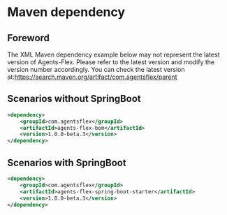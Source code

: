 # Maven dependency

## Foreword

The XML Maven dependency example below may not represent the latest version of Agents-Flex. Please refer to the latest version and modify the version number accordingly. You can check the latest version at:https://search.maven.org/artifact/com.agentsflex/parent

## Scenarios without SpringBoot

```xml
<dependency>
    <groupId>com.agentsflex</groupId>
    <artifactId>agents-flex-bom</artifactId>
    <version>1.0.0-beta.3</version>
</dependency>
```

## Scenarios with SpringBoot

```xml
<dependency>
    <groupId>com.agentsflex</groupId>
    <artifactId>agents-flex-spring-boot-starter</artifactId>
    <version>1.0.0-beta.3</version>
</dependency>
```
